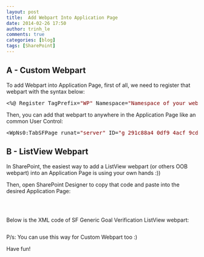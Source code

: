 ```yaml
---
layout: post
title:  Add Webpart Into Application Page
date: 2014-02-26 17:50
author: trinh_le
comments: true
categories: [blog]
tags: [SharePoint]
---
```


<h2>A - Custom Webpart</h2>
To add Webpart into Application Page, first of all, we need to register that webpart with the syntax below:
<pre>&lt;%@ Register TagPrefix=<span style="color: maroon;">"WP"</span> Namespace=<span style="color: maroon;">"Namespace of your webpart"</span> Assembly=<span style="color: maroon;">"Assembly of your webpart"</span>%&gt;</pre>
Then, you can add that webpart to anywhere in the Application Page like an common User Control:
<pre>&lt;WpNs0:TabSFPage runat=<span style="color: maroon;">"server"</span> ID=<span style="color: maroon;">"g_291c88a4_0df9_4acf_9cd2_7c84d2fba90d"</span> Description=<span style="color: maroon;">"My Visual WebPart"</span> Title=<span style="color: maroon;">"TabSFPage"</span> __MarkupType=<span style="color: maroon;">"vsattributemarkup"</span> __WebPartId=<span style="color: maroon;">"{291C88A4-0DF9-4ACF-9CD2-7C84D2FBA90D}"</span> WebPart=<span style="color: maroon;">"true"</span> __designer:IsClosed=<span style="color: maroon;">"false"</span> partorder=<span style="color: maroon;">"2"</span>&gt;&lt;/WpNs0:TabSFPage&gt;</pre>
<!--more-->
<h2>B - ListView Webpart</h2>
In SharePoint, the easiest way to add a ListView webpart (or others OOB webpart) into an Application Page is using your own hands :))

<img src="https://lh3.googleusercontent.com/-W8PK_JUqcSQ/UlJP6UcN2KI/AAAAAAAAFQ4/Kcmad6HMWAE/w958-h416-no/1.png" alt="" />

Then, open SharePoint Designer to copy that code and paste into the desired Application Page:

<img class="aligncenter" src="https://lh4.googleusercontent.com/-TuQBGud5-KE/UlJP6XOK5gI/AAAAAAAAFRA/7jG3gfC1Bvg/w267-h464-no/2.png" alt="" />

&nbsp;

Below is the XML code of SF Generic Goal Verification ListView webpart:

<img src="https://lh5.googleusercontent.com/-f8g6SIDDEwQ/UlJP6YI-jmI/AAAAAAAAFQ8/swOAjIUc-ug/w845-h777-no/3.png" alt="" />

P/s: You can use this way for Custom Webpart too :)

Have fun!
